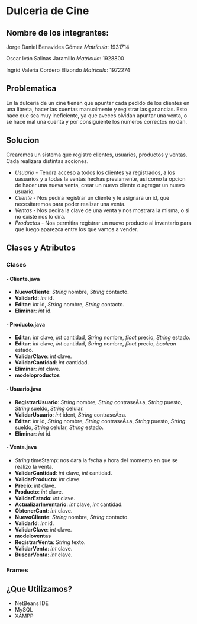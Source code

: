 # Dulceria de Cine
## Nombre de los integrantes:

Jorge Daniel Benavides Gómez _Matrícula_: 1931714

Oscar Iván Salinas Jaramillo _Matricula_: 1928800

Ingrid Valeria Cordero Elizondo _Matricula_: 1972274

## Problematica
En la dulceria de un cine tienen que apuntar cada pedido de los clientes en una libreta, hacer las cuentas manualmente y registrar las ganancias. Esto hace que sea muy ineficiente, ya que aveces olvidan apuntar una venta, o se hace mal una cuenta y por consiguiente los numeros correctos no dan.

## Solucion
Crearemos un sistema que registre clientes, usuarios, productos y ventas. Cada realizara distintas acciones.
* _Usuario_ - Tendra acceso a todos los clientes ya registrados, a los uasuarios y a todas la ventas hechas previamente, asi como la opcion de hacer una nueva venta, crear un nuevo cliente o agregar un nuevo usuario.
* _Cliente_ - Nos pedira registrar un cliente y le asignara un id, que necesitaremos para poder realizar una venta.
* _Ventas_ - Nos pedira la clave de una venta y nos mostrara la misma, o si no existe nos lo dira.
* _Productos_ - Nos permitira registrar un nuevo producto al inventario para que luego aparezca entre los que vamos a vender.

## Clases y Atributos
### Clases
#### - Cliente.java
* **NuevoCliente**: _String_ nombre, _String_ contacto.
* **ValidarId**: _int_ id.
* **Editar**: _int_ id, _String_ nombre, _String_ contacto.
* **Eliminar**: _int_ id.

#### - Producto.java
* **Editar**: _int_ clave, _int_ cantidad, _String_ nombre, _float_ precio, _String_ estado.
* **Editar**: _int_ clave, _int_ cantidad, _String_ nombre, _float_ precio, _boolean_ estado.
* **ValidarClave**: _int_ clave.
* **ValidarCantidad**: _int_ cantidad.
* **Eliminar**: _int_ clave.
* **modeloproductos**

#### - Usuario.java
* **RegistrarUsuario**: _String_ nombre, _String_ contraseÃ±a, _String_ puesto, _String_ sueldo, _String_ celular.
* **ValidarUsuario**: _int_ ident, _String_ contraseÃ±a.
* **Editar**: _int_ id, _String_ nombre, _String_ contraseÃ±a, _String_ puesto, _String_ sueldo, _String_ celular, _String_ estado.
* **Eliminar**: _int_ id.

#### - Venta.java
* _String_ timeStamp: nos dara la fecha y hora del momento en que se realizo la venta.
* **ValidarCantidad**: _int_ clave, _int_ cantidad.
* **ValidarProducto**: _int_ clave.
* **Precio**: _int_ clave.
* **Producto**: _int_ clave.
* **ValidarEstado**: _int_ clave.
* **ActualizarInventario**: _int_ clave, _int_ cantidad.
* **ObtenerCant**: _int_ clave.
* **NuevoCliente**: _String_ nombre, _String_ contacto.
* **ValidarId**: _int_ id.
* **ValidarClave**: _int_ clave.
* **modeloventas**
* **RegistrarVenta**: _String_ texto.
* **ValidarVenta**: _int_ clave.
* **BuscarVenta**: _int_ clave.

### Frames

## ¿Que Utilizamos?
* NetBeans IDE
* MySQL
* XAMPP
